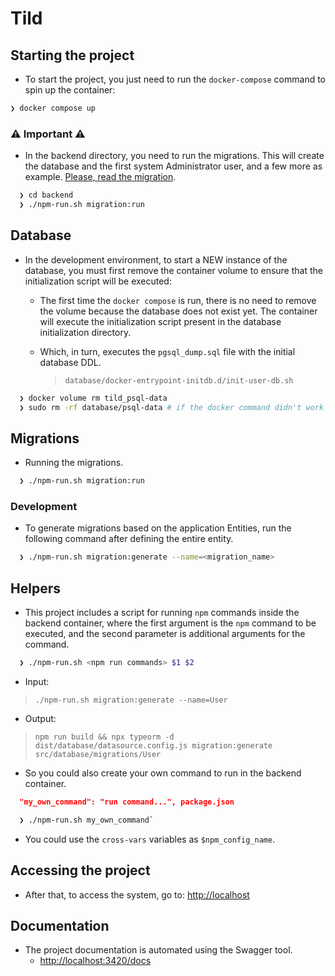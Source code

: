 # Tild

## Starting the project

- To start the project, you just need to run the `docker-compose` command to spin up the container:

```bash
❯ docker compose up
```

### ⚠️ Important ⚠️

- In the backend directory, you need to run the migrations. This will create the database and the first system Administrator user, and a few more as example. [Please, read the migration](./backend/src/database/migrations/1684548100898-MigrationIndexZeroUser.ts).

```bash
  ❯ cd backend
  ❯ ./npm-run.sh migration:run
```

## Database

- In the development environment, to start a NEW instance of the database, you must first remove the container volume to ensure that the initialization script will be executed:

  - The first time the `docker compose` is run, there is no need to remove the volume because the database does not exist yet. The container will execute the initialization script present in the database initialization directory.
  - Which, in turn, executes the `pgsql_dump.sql` file with the initial database DDL.

    > `database/docker-entrypoint-initdb.d/init-user-db.sh`

```bash
  ❯ docker volume rm tild_psql-data
  ❯ sudo rm -rf database/psql-data # if the docker command didn't work
```

## Migrations

- Running the migrations.

```bash
  ❯ ./npm-run.sh migration:run
```

### Development

- To generate migrations based on the application Entities, run the following command after defining the entire entity.

```bash
  ❯ ./npm-run.sh migration:generate --name=<migration_name>
```

## Helpers

- This project includes a script for running `npm` commands inside the backend container, where the first argument is the `npm` command to be executed, and the second parameter is additional arguments for the command.

```bash
  ❯ ./npm-run.sh <npm run commands> $1 $2
```

- Input:

> `./npm-run.sh migration:generate --name=User`

- Output:

> `npm run build && npx typeorm -d dist/database/datasource.config.js migration:generate src/database/migrations/User`

- So you could also create your own command to run in the backend container.

```json
  "my_own_command": "run command...", package.json
```

```bash
  ❯ ./npm-run.sh my_own_command`
```

- You could use the `cross-vars` variables as `$npm_config_name`.

## Accessing the project

- After that, to access the system, go to: <http://localhost>

## Documentation

- The project documentation is automated using the Swagger tool.
  - <http://localhost:3420/docs>
